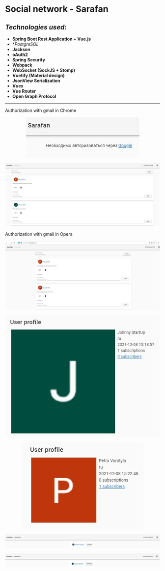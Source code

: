 # Social network - Sarafan

## ***Technologies used:***

* **Spring Boot Rest Application + Vue.js**
* **PostgreSQL*
* **Jackson**
* **oAuth2**
* **Spring Security**
* **Webpack**
* **WebSocket (SockJS + Stomp)**
* **Vuetify (Material design)**
* **JsonView Serialization**
* **Vuex**
* **Vue Router**
* **Open Graph Protocol**

-------------------------------------------------------------------------------------------

Authorization with gmail in Chrome

<p align = "center">
<img src="https://github.com/iizdebski/sarafan/blob/main/images/sarafan_01.JPG">
</p>

<p align = "center">
<img src="https://github.com/iizdebski/sarafan/blob/main/images/sarafan_02.JPG">
</p>

Authorization with gmail in Opera

<p align = "center">
<img src="https://github.com/iizdebski/sarafan/blob/main/images/sarafan_03.JPG"> 
</p>

<p align = "center">
<img src="https://github.com/iizdebski/sarafan/blob/main/images/sarafan_04.JPG">
</p>

<p align = "center">
<img src="https://github.com/iizdebski/sarafan/blob/main/images/sarafan_05.JPG">
</p>

<p align = "center">
<img src="https://github.com/iizdebski/sarafan/blob/main/images/sarafan_06.JPG"> 
</p>

<p align = "center">
<img src="https://github.com/iizdebski/sarafan/blob/main/images/sarafan_07.JPG"> 
</p>